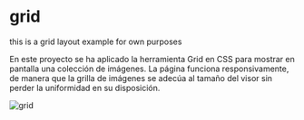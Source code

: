 # grid
this is a grid layout example for own purposes

  En este proyecto se ha aplicado la herramienta Grid en CSS para mostrar en pantalla una colección de imágenes.
  La página funciona responsivamente, de manera que la grilla de imágenes se adecúa al tamaño del visor sin perder
  la uniformidad en su disposición.

![grid](https://user-images.githubusercontent.com/69878700/174659002-93736c9f-93f4-4dad-a853-33bdf5488e05.jpg)
